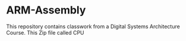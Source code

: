 # ARM-Assembly

This repository contains classwork from a Digital Systems Architecture Course. This Zip file called CPU
